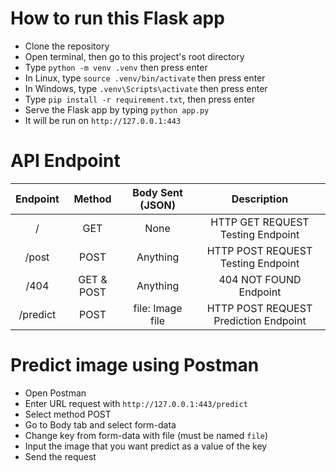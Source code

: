 # How to run this Flask app

- Clone the repository
- Open terminal, then go to this project's root directory
- Type `python -m venv .venv` then press enter
- In Linux, type `source .venv/bin/activate` then press enter
- In Windows, type `.venv\Scripts\activate` then press enter
- Type `pip install -r requirement.txt`, then press enter
- Serve the Flask app by typing `python app.py`
- It will be run on `http://127.0.0.1:443`

# API Endpoint

| Endpoint |   Method   | Body Sent (JSON) |              Description              |
| :------: | :--------: | :--------------: | :-----------------------------------: |
|    /     |    GET     |       None       |   HTTP GET REQUEST Testing Endpoint   |
|  /post   |    POST    |     Anything     |  HTTP POST REQUEST Testing Endpoint   |
|   /404   | GET & POST |     Anything     |        404 NOT FOUND Endpoint         |
| /predict |    POST    | file: Image file | HTTP POST REQUEST Prediction Endpoint |

# Predict image using Postman

- Open Postman
- Enter URL request with `http://127.0.0.1:443/predict`
- Select method POST
- Go to Body tab and select form-data
- Change key from form-data with file (must be named `file`)
- Input the image that you want predict as a value of the key
- Send the request
